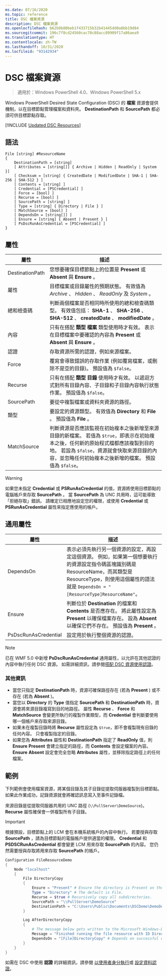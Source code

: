 ```yaml
---
ms.date: 07/16/2020
ms.topic: reference
title: DSC 檔案資源
description: DSC 檔案資源
ms.openlocfilehash: b62b9b80beb1f433715b32b41445dd0a8bb19d84
ms.sourcegitcommit: 196c7f8cd24560cac70c88acc89909f17a86aea9
ms.translationtype: HT
ms.contentlocale: zh-TW
ms.lasthandoff: 10/31/2020
ms.locfileid: "93142934"
---
```

# <a name="dsc-file-resource"></a>DSC 檔案資源

> 適用於：Windows PowerShell 4.0、Windows PowerShell 5.x

Windows PowerShell Desired State Configuration (DSC) 的 **檔案** 資源會提供機制，以在目標節點管理檔案和資料夾。 **DestinationPath** 和 **SourcePath** 都必須可供目標節點存取。

[!INCLUDE [Updated DSC Resources](../../../../../includes/dsc-resources.md)]

## <a name="syntax"></a>語法

```Syntax
File [string] #ResourceName
{
    DestinationPath = [string]
    [ Attributes = [string[]] { Archive | Hidden | ReadOnly | System }]
    [ Checksum = [string] { CreatedDate | ModifiedDate | SHA-1 | SHA-256 | SHA-512 } ]
    [ Contents = [string] ]
    [ Credential = [PSCredential] ]
    [ Force = [bool] ]
    [ Recurse = [bool] ]
    [ SourcePath = [string] ]
    [ Type = [string] { Directory | File } ]
    [ MatchSource = [bool] ]
    [ DependsOn = [string[]] ]
    [ Ensure = [string] { Absent | Present } ]
    [ PsDscRunAsCredential = [PSCredential] ]
}
```

## <a name="properties"></a>屬性

|屬性 |描述 |
|---|---|
|DestinationPath |您想要確保目標節點上的位置是 **Present** 或 **Absent** 與 **Ensure** 。 |
|屬性 |目標檔案或目錄屬性的預期狀態。 有效值為 _Archive_ 、 _Hidden_ 、 _ReadOnly_ 及 _System_ 。 |
|總和檢查碼 |判斷兩個檔案是否相同時所使用的總和檢查碼類型。 有效值包括： **SHA-1** 、 **SHA-256** 、 **SHA-512** 、 **createdDate** 、 **modifiedDate** 。 |
|內容 |只有在搭配 **類型** **檔案** 類型使用時才有效。 表示在目標檔案中要確認的內容為 **Present** 或 **Absent** 與 **Ensure** 。 |
|認證 |存取資源所需的認證，例如來源檔案。 |
|Force |覆寫會導致錯誤的存取作業 (例如覆寫檔案，或刪除不是空的目錄)。 預設值為 `$false`。 |
|Recurse |只有在搭配 **類型** **目錄** 使用時才有效。 以遞迴方式對所有目錄內容、子目錄和子目錄內容執行狀態作業。 預設值為 `$false`。 |
|SourcePath |要從中複製檔案或資料夾資源的路徑。 |
|類型 |要設定的資源類型。 有效值為 **Directory** 和 **File** 。 預設值為 **File** 。 |
|MatchSource |判斷資源是否應該監視在初始複本之後新增至來源目錄的新檔案。 若值為 `$true`，即表示在初始複本之後，任何新的原始程式檔都應該複製到目的地。 若設為 `$false`，資源就會快取來源目錄的內容，並忽略任何初始複本之後新增的檔案。 預設值為 `$false`。 |

> [!WARNING]
> 如果您未指定 **Credential** 或 **PSRunAsCredential** 的值，資源將使用目標節點的電腦帳戶來存取 **SourcePath** 。 當 **SourcePath** 為 UNC 共用時，這可能導致「拒絕存取」錯誤。 請確定已相應地設定您的權限，或使用 **Credential** 或 **PSRunAsCredential** 屬性來指定應使用的帳戶。

## <a name="common-properties"></a>通用屬性

|屬性 |描述 |
|---|---|
|DependsOn |表示必須先執行另一個資源的設定，再設定這個資源。 例如，如果第一個想要執行的資源設定指令碼區塊識別碼是 ResourceName，而其類型是 ResourceType，則使用這個屬性的語法就是 `DependsOn = "[ResourceType]ResourceName"`。 |
|Ensure |判斷位於 **Destination** 的檔案和 **Contents** 是否應存在。 將此屬性設定為 **Present** 以確保檔案存在。 設為 **Absent** 以確保它們不存在。 預設值為 **Present** 。 |
|PsDscRunAsCredential |設定用於執行整個資源的認證。 |

> [!NOTE]
> 已在 WMF 5.0 中新增 **PsDscRunAsCredential** 通用屬性，以允許在其他認證的內容中執行任何 DSC 資源。 如需詳細資訊，請參閱[搭配 DSC 資源使用認證](../../../configurations/runasuser.md)。

### <a name="additional-information"></a>其他資訊

- 當您只指定 **DestinationPath** 時，資源可確保路徑存在 (若為 **Present** ) 或不存在 (若為 **Absent** )。
- 當您以 **Directory** 的 **Type** 值指定 **SourcePath** 和 **DestinationPath** 時，資源會將來源目錄複寫到目的地路徑。 屬性 **Recurse** 、 **Force** 和 **MatchSource** 會變更所執行的複製作業類型，而 **Credential** 會判斷要使用哪一個帳戶來存取來源目錄。
- 如果未在複製目錄時將 **Recurse** 屬性設定為 `$true`，即不會複製現有目錄的任何內容。 只會複製指定的目錄。
- 如果您為 **Attributes** 屬性和 **DestinationPath** 指定了 **ReadOnly** 值，則 **Ensure** **Present** 會建立指定的路徑，而 **Contents** 會設定檔案的內容。 **Ensure** **Absent** 設定會完全忽略 **Attributes** 屬性，並移除指定路徑上的任何檔案。

## <a name="example"></a>範例

下列範例會使用檔案資源，將某個目錄及其子目錄從提取伺服器複製到目標節點。 如果此作業成功，記錄資源就會將確認訊息寫入至事件記錄檔。

來源目錄是從提取伺服器共用的 UNC 路徑 (`\\PullServer\DemoSource`)。 **Recurse** 屬性確保會一併複製所有子目錄。

> [!IMPORTANT]
> 根據預設，目標節點上的 LCM 會在本機系統帳戶的內容中執行。 若要授與存取 **SourcePath** ，請為目標節點的電腦帳戶提供適當的權限。 **Credential** 和 **PSDSCRunAsCredential** 都會變更 LCM 用來存取 **SourcePath** 的內容。 您仍然需要授與存取將用來存取 **SourcePath** 的帳戶。

```powershell
Configuration FileResourceDemo
{
    Node "localhost"
    {
        File DirectoryCopy
        {
            Ensure = "Present" # Ensure the directory is Present on the target node.
            Type = "Directory" # The default is File.
            Recurse = $true # Recursively copy all subdirectories.
            SourcePath = "\\PullServer\DemoSource"
            DestinationPath = "C:\Users\Public\Documents\DSCDemo\DemoDestination"
        }

        Log AfterDirectoryCopy
        {
            # The message below gets written to the Microsoft-Windows-Desired State Configuration/Analytic log
            Message = "Finished running the file resource with ID DirectoryCopy"
            DependsOn = "[File]DirectoryCopy" # Depends on successful execution of the File resource.
        }
    }
}
```

如需在 DSC 中使用 **認證** 的詳細資訊，請參閱 [以使用者身分執行](../../../configurations/runAsUser.md)或 [設定資料認證](../../../configurations/configDataCredentials.md)。
